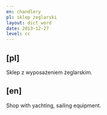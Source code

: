 ```yaml
---
en: chandlery
pl: sklep żeglarski
layout: dict_word
date: 2013-12-27
level: cc
---
```


[pl]
----
Sklep z wyposażeniem żeglarskim.


[en]
----
Shop with yachting, sailing equipment.